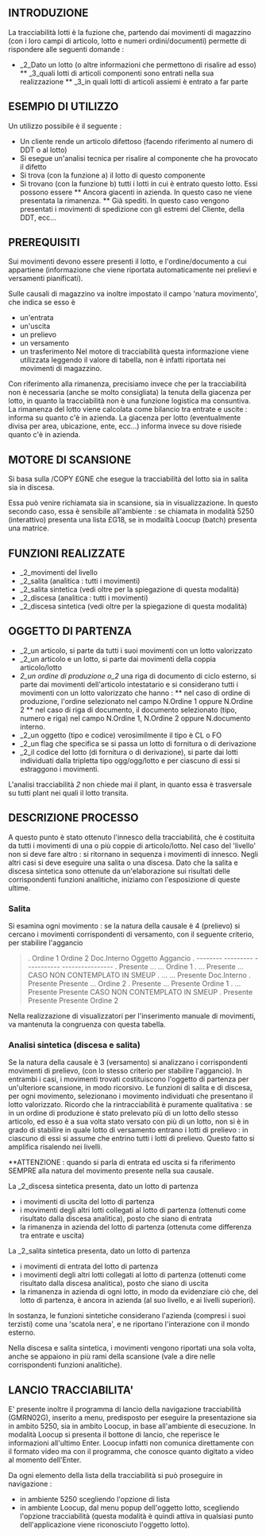 ## INTRODUZIONE
La tracciabilità lotti è la fuzione che, partendo dai movimenti di magazzino (con i loro campi di articolo, lotto e numeri ordini/documenti) permette di rispondere alle seguenti domande : 
 * _2_Dato un lotto (o altre informazioni che permettono di risalire ad esso)
 ** _3_quali lotti di articoli componenti sono entrati nella sua realizzazione
 ** _3_in quali lotti di articoli assiemi è entrato a far parte

## ESEMPIO DI UTILIZZO
Un utilizzo possibile è il seguente : 
 * Un cliente rende un articolo difettoso (facendo riferimento al numero di DDT o al lotto)
 * Si esegue un'analisi tecnica per risalire al componente che ha provocato il difetto
 * Si trova (con la funzione a) il lotto di questo componente
 * Si trovano (con la funzione b) tutti i lotti in cui è entrato questo lotto. Essi possono essere
 ** Ancora giacenti in azienda. In questo caso ne viene presentata la rimanenza.
 ** Già spediti. In questo caso vengono presentati i movimenti di spedizione con gli estremi del Cliente, della DDT, ecc...

## PREREQUISITI
Sui movimenti devono essere presenti il lotto, e l'ordine/documento a cui appartiene (informazione che viene riportata automaticamente nei prelievi e versamenti pianificati).

Sulle causali di magazzino va inoltre impostato il campo 'natura movimento', che indica se esso è
 * un'entrata
 * un'uscita
 * un prelievo
 * un versamento
 * un trasferimento
Nel motore di tracciabilità questa informazione viene utilizzata leggendo il valore di tabella, non è infatti riportata nei movimenti di magazzino.

Con riferimento alla rimanenza, precisiamo invece che per la tracciabilità non è necessaria (anche se molto consigliata) la tenuta della giacenza per lotto, in quanto la tracciabilità non è una
funzione logistica ma consuntiva.
La rimanenza del lotto viene calcolata come bilancio tra entrate e uscite :  informa su quanto c'è in azienda.
La giacenza per lotto (eventualmente divisa per area, ubicazione, ente, ecc...) informa invece su dove risiede quanto c'è in azienda.

## MOTORE DI SCANSIONE
Si basa sulla /COPY £GNE che esegue la tracciabilità del lotto sia in salita sia in discesa.

Essa può venire richiamata sia in scansione, sia in visualizzazione. In questo secondo caso, essa è sensibile all'ambiente :  se chiamata in  modalità 5250 (interattivo) presenta una lista £G18, se in modailtà Loocup (batch) presenta una matrice.

## FUNZIONI REALIZZATE
 * _2_movimenti del livello
 * _2_salita (analitica :  tutti i movimenti)
 * _2_salita sintetica (vedi oltre per la spiegazione di questa modalità)
 * _2_discesa (analitica :  tutti i movimenti)
 * _2_discesa sintetica (vedi oltre per la spiegazione di questa modalità)

## OGGETTO DI PARTENZA
 * _2_un articolo, si parte da tutti i suoi movimenti con un lotto valorizzato
 * _2_un articolo e un lotto, si parte dai movimenti della coppia articolo/lotto
 * _2_un ordine di produzione o_2_ una riga di documento di ciclo esterno, si parte dai movimenti dell'articolo intestatario e si considerano tutti i movimenti con un lotto valorizzato che hanno : 
 ** nel caso di ordine di produzione, l'ordine selezionato nel campo N.Ordine 1 oppure N.Ordine 2
 ** nel caso di riga di documento, il documento selezionato (tipo, numero e riga) nel campo N.Ordine 1, N.Ordine 2 oppure N.documento interno.
 * _2_un oggetto (tipo e codice) verosimilmente il tipo è CL o FO
 * _2_un flag che specifica se si passa un lotto di fornitura o di derivazione
 * _2_il codice del lotto (di fornitura o di derivazione), si parte dai lotti individuati dalla tripletta tipo ogg/ogg/lotto e per ciascuno di essi si estraggono i movimenti.

L'analisi tracciabilità _2_ non chiede mai il plant, in quanto essa è trasversale su tutti plant nei quali il lotto transita.

## DESCRIZIONE PROCESSO
A questo punto è stato ottenuto l'innesco della tracciabilità, che è costituita da tutti i movimenti di una o più coppie di articolo/lotto. Nel caso del 'livello' non si deve fare altro :  si ritornano in sequenza i movimenti di innesco. Negli altri casi si deve eseguire una salita o una discesa. Dato che la salita e discesa sintetica sono ottenute da un'elaborazione sui risultati delle corrispondenti funzioni analitiche, iniziamo con l'esposizione di queste ultime.

### Salita
Si esamina ogni movimento :  se la natura della causale è 4 (prelievo) si cercano i movimenti corrispondenti di versamento, con il seguente  criterio, per stabilire l'aggancio

>.  Ordine 1      Ordine 2      Doc.Interno     Oggetto Aggancio
.  --------      ---------     -----------     ----------------
.  Presente      ...           ...             Ordine 1
.  ...           Presente      ...             CASO NON CONTEMPLATO IN SMEUP
.  ...           ...           Presente        Doc.Interno
.  Presente      Presente      ...             Ordine 2
.  Presente      ...           Presente        Ordine 1
.  ...           Presente      Presente        CASO NON CONTEMPLATO IN SMEUP
.  Presente      Presente      Presente        Ordine 2


Nella realizzazione di visualizzatori per l'inserimento manuale di movimenti, va mantenuta la congruenza con questa tabella.

### Analisi sintetica (discesa e salita)
Se la natura della causale è 3 (versamento) si analizzano i corrispondenti movimenti di prelievo, (con lo stesso criterio per stabilire l'aggancio).
In entrambi i casi, i movimenti trovati costituiscono l'oggetto di partenza per un'ulteriore scansione, in modo ricorsivo.
Le funzioni di salita e di discesa, per ogni movimento, selezionano i movimento individuati che presentano il lotto valorizzato.
Ricordo che la rintracciabilità è puramente qualitativa :  se in un ordine di produzione è stato prelevato più di un lotto dello stesso articolo, ed esso è a sua volta stato versato con più di un lotto, non si è in grado di stabilire in quale lotto di versamento entrano i lotti di prelievo :  in ciascuno di essi si assume che entrino tutti i lotti di prelievo. Questo fatto si amplifica risalendo nei livelli.

**ATTENZIONE :  quando si parla di entrata ed uscita si fa riferimento SEMPRE alla natura del movimento presente nella sua causale.

La _2_discesa sintetica presenta, dato un lotto di partenza
 * i movimenti di uscita del lotto di partenza
 * i movimenti degli altri lotti collegati al lotto di partenza (ottenuti come risultato dalla discesa analitica), posto che siano di entrata
 * la rimanenza in azienda del lotto di partenza (ottenuta come differenza tra entrate e uscita)

La _2_salita sintetica presenta, dato un lotto di partenza
 * i movimenti di entrata del lotto di partenza
 * i movimenti degli altri lotti collegati al lotto di partenza (ottenuti come risultato dalla discesa analitica), posto che siano di uscita
 * la rimanenza in azienda di ogni lotto, in modo da evidenziare ciò che, del lotto di partenza, è ancora in azienda (al suo livello, e ai livelli superiori).

In sostanza, le funzioni sintetiche considerano l'azienda (compresi i suoi terzisti) come una 'scatola nera', e ne riportano l'interazione con il mondo esterno.

Nella discesa e salita sintetica, i movimenti vengono riportati una sola volta, anche se appaiono in più rami della scansione (vale a dire nelle corrispondenti funzioni analitiche).

## LANCIO TRACCIABILITA'
E' presente inoltre il programma di lancio della navigazione tracciabilità (GMRN02G), inserito a menu, predisposto per eseguire la presentazione sia in ambito 5250, sia in ambito Loocup, in base all'ambiente di esecuzione. In modalità Loocup si presenta il bottone di lancio, che reperisce le informazioni all'ultimo Enter. Loocup infatti non comunica direttamente con il formato video ma con il programma, che conosce quanto digitato a video al momento  dell'Enter.

Da ogni elemento della lista della tracciabilità si può proseguire in navigazione : 
 * in ambiente 5250 scegliendo l'opzione di lista
 * in ambiente Loocup, dal menu popup dell'oggetto lotto, scegliendo l'opzione tracciabilità (questa modalità è quindi attiva in qualsiasi punto dell'applicazione viene riconosciuto l'oggetto lotto).
